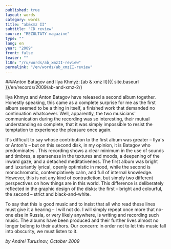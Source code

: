 ```yaml
---
published: true
layout: words
category: words
title: "ab&xmz II"
subtitle: "CD review"
source: "REZULTATY magazine"
type: ""
lang: en
year: "2009"
front: false
teaser: ""
l10n: "/ru/words/ab_xmzII-review"
permalink: "/en/words/ab_xmzII-review"
---
```


###Anton Batagov and Ilya Khmyz: [ab & xmz II]({{ site.baseurl }}/en/records/2009/ab-and-xmz-2/)

Ilya Khmyz and Anton Batagov have released a second album together. Honestly speaking, this came as a complete surprise for me as the first album seemed to be a thing in itself, a finished work that demanded no continuation whatsoever. Well, apparently, the two musicians' communication during the recording was so interesting, their mutual understanding so complete, that it was simply impossible to resist the temptation to experience the pleasure once again.

It's difficult to say whose contribution to the first album was greater – Ilya's or Anton's – but on this second disk, in my opinion, it is Batagov who predominates . This recording shows a clear minimum in the use of sounds and timbres, a sparseness in the textures and moods, a deepening of the inward gaze, and a detached meditativeness. The first album was bright and luxuriantly lyrical, openly optimistic in mood, while the second is monochromatic, contemplatively calm, and full of internal knowledge. However, this is not any kind of contradiction, but simply two different perspectives on how things are in this world. This difference is deliberately reflected in the graphic design of the disks: the first – bright and colourful, the second – strict and black-and-white.

To say that this is good music and to insist that all who read these lines must give it a hearing – I will not do. I will simply repeat once more that no-one else in Russia, or very likely anywhere, is writing and recording such music. The albums have been produced and their further lives almost no longer belong to their authors. Our concern: in order not to let this music fall into obscurity, we must listen to it.

_by Andrei Turusinov, October 2009_